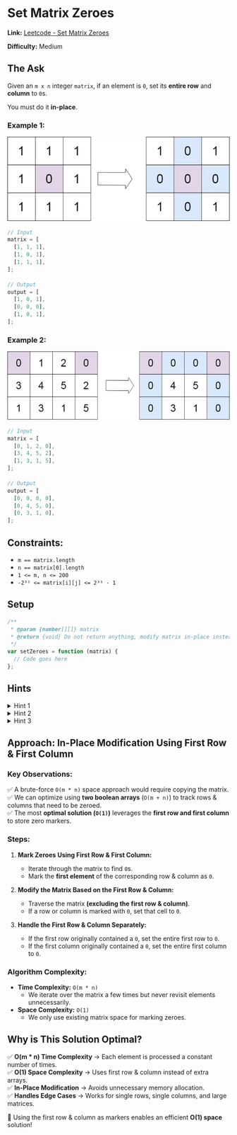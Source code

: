 # Set Matrix Zeroes

**Link:** [Leetcode - Set Matrix Zeroes](https://leetcode.com/problems/set-matrix-zeroes/description/?envType=study-plan-v2&envId=top-interview-150)

**Difficulty:** Medium

## The Ask

Given an `m x n` integer `matrix`, if an element is `0`, set its **entire row** and **column** to `0`s.

You must do it **in-place**.

### Example 1:

![Matrix One](../assets/setMatrix1.jpg)

```javascript
// Input
matrix = [
  [1, 1, 1],
  [1, 0, 1],
  [1, 1, 1],
];

// Output
output = [
  [1, 0, 1],
  [0, 0, 0],
  [1, 0, 1],
];
```

### Example 2:

![Matrix Two](../assets/setMatrix2.jpg)

```javascript
// Input
matrix = [
  [0, 1, 2, 0],
  [3, 4, 5, 2],
  [1, 3, 1, 5],
];

// Output
output = [
  [0, 0, 0, 0],
  [0, 4, 5, 0],
  [0, 3, 1, 0],
];
```

## Constraints:

- `m == matrix.length`
- `n == matrix[0].length`
- `1 <= m, n <= 200`
- `-2³¹ <= matrix[i][j] <= 2³¹ - 1`

## Setup

```javascript
/**
 * @param {number[][]} matrix
 * @return {void} Do not return anything, modify matrix in-place instead.
 */
var setZeroes = function (matrix) {
  // Code goes here
};
```

## Hints

<details>
<summary>Hint 1</summary>
A brute-force solution using `O(m * n)` space is straightforward but not efficient. Can we optimize it?
</details>

<details>
<summary>Hint 2</summary>
An intermediate solution uses `O(m + n)` space. It involves storing zero positions in arrays and modifying the matrix accordingly.
</details>

<details>
<summary>Hint 3</summary>
The best solution uses **constant space** `O(1)`. Can we store zero information inside the matrix itself without extra memory?
</details>

## Approach: In-Place Modification Using First Row & First Column

### Key Observations:

✅ A brute-force `O(m * n)` space approach would require copying the matrix.  
✅ We can optimize using **two boolean arrays** (`O(m + n)`) to track rows & columns that need to be zeroed.  
✅ The most **optimal solution (`O(1)`)** leverages the **first row and first column** to store zero markers.

### Steps:

1. **Mark Zeroes Using First Row & First Column:**

   - Iterate through the matrix to find `0`s.
   - Mark the **first element** of the corresponding row & column as `0`.

2. **Modify the Matrix Based on the First Row & Column:**

   - Traverse the matrix **(excluding the first row & column)**.
   - If a row or column is marked with `0`, set that cell to `0`.

3. **Handle the First Row & Column Separately:**
   - If the first row originally contained a `0`, set the entire first row to `0`.
   - If the first column originally contained a `0`, set the entire first column to `0`.

### Algorithm Complexity:

- **Time Complexity:** `O(m * n)`
  - We iterate over the matrix a few times but never revisit elements unnecessarily.
- **Space Complexity:** `O(1)`
  - We only use existing matrix space for marking zeroes.

## Why is This Solution Optimal?

✅ **O(m \* n) Time Complexity** → Each element is processed a constant number of times.  
✅ **O(1) Space Complexity** → Uses first row & column instead of extra arrays.  
✅ **In-Place Modification** → Avoids unnecessary memory allocation.  
✅ **Handles Edge Cases** → Works for single rows, single columns, and large matrices.

🚀 Using the first row & column as markers enables an efficient **O(1) space** solution!
